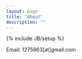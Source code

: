 ```yaml
---
layout: page
title: "About"
description: ""
---
```

{% include JB/setup %}

Email: 1275963[at]gmail.com
